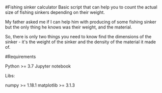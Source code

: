 #Fishing sinker calculator
Basic script that can help you to count the actual size of fishing sinkers depending on their weight.

My father asked me if I can help him with producing of some fishing sinker but the only thing he knows was their weight, and the material. 

So, there is only two things you need to know find the dimensions of the sinker - it's the weight of the sinker and the density of the material it made of. 

#Requirements

Python >= 3.7
Jupyter notebook

Libs:

numpy >= 1.18.1
matplotlib >= 3.1.3
